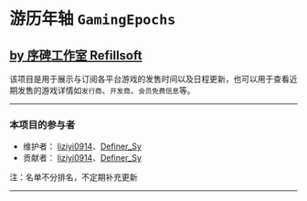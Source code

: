 # 游历年轴 `GamingEpochs`

## [by 序碑工作室 Refillsoft](https://github.com/XuBeiStudio)

该项目是用于展示与订阅各平台游戏的发售时间以及日程更新，也可以用于查看近期发售的游戏详情如`发行商`、`开发商`、`会员免费信息`等。

---

### 本项目的参与者

- 维护者： [liziyi0914](https://github.com/liziyi0914)、[Definer_Sy](https://github.com/DefinerSy)
- 贡献者： [liziyi0914](https://github.com/liziyi0914)、[Definer_Sy](https://github.com/DefinerSy)

注：名单不分排名，不定期补充更新

---

